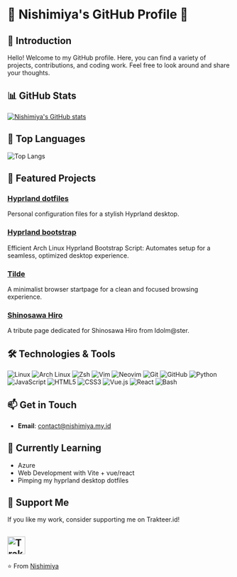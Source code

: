 # 🌸 Nishimiya's GitHub Profile 🌸

## 🌟 Introduction

Hello! Welcome to my GitHub profile. Here, you can find a variety of projects, contributions, and coding work. Feel free to look around and share your thoughts.

## 📊 GitHub Stats

[![Nishimiya's GitHub stats](https://github-readme-stats.vercel.app/api?username=xangelkawaiix&show_icons=true&theme=catppuccin_mocha)](https://github.com/anuraghazra/github-readme-stats)

## 🚀 Top Languages

![Top Langs](https://github-readme-stats.vercel.app/api/top-langs/?username=xangelkawaiix&layout=compact&theme=catppuccin_mocha)

## 🌟 Featured Projects

### [Hyprland dotfiles](https://github.com/xangelkawaiix/hyprland-dotfiles)
Personal configuration files for a stylish Hyprland desktop.

### [Hyprland bootstrap](https://github.com/xangelkawaiix/hyprland-bootstrap)
Efficient Arch Linux Hyprland Bootstrap Script: Automates setup for a seamless, optimized desktop experience.

### [Tilde](https://github.com/xangelkawaiix/tilde)
A minimalist browser startpage for a clean and focused browsing experience.

### [Shinosawa Hiro](https://github.com/xangelkawaiix/hiro-shinosawa)
A tribute page dedicated for Shinosawa Hiro from Idolm@ster.

## 🛠️ Technologies & Tools

![Linux](https://img.shields.io/badge/Linux-FCC624?style=flat&logo=linux&logoColor=black)
![Arch Linux](https://img.shields.io/badge/Arch%20Linux-1793D1?style=flat&logo=arch-linux&logoColor=white)
![Zsh](https://img.shields.io/badge/Zsh-4EAA25?style=flat&logo=gnu-bash&logoColor=white)
![Vim](https://img.shields.io/badge/Vim-%2311AB00.svg?style=flat&logo=vim&logoColor=white)
![Neovim](https://img.shields.io/badge/Neovim-%2357A143.svg?style=flat&logo=neovim&logoColor=white)
![Git](https://img.shields.io/badge/Git-%23F05033.svg?style=flat&logo=git&logoColor=white)
![GitHub](https://img.shields.io/badge/GitHub-%23121011.svg?style=flat&logo=github&logoColor=white)
![Python](https://img.shields.io/badge/Python-%233776AB.svg?style=flat&logo=python&logoColor=white)
![JavaScript](https://img.shields.io/badge/JavaScript-%23F7DF1E.svg?style=flat&logo=javascript&logoColor=black)
![HTML5](https://img.shields.io/badge/HTML5-%23E34F26.svg?style=flat&logo=html5&logoColor=white)
![CSS3](https://img.shields.io/badge/CSS3-%231572B6.svg?style=flat&logo=css3&logoColor=white)
![Vue.js](https://img.shields.io/badge/Vue.js-%234FC08D.svg?style=flat&logo=vue.js&logoColor=white)
![React](https://img.shields.io/badge/React-%2361DAFB.svg?style=flat&logo=react&logoColor=black)
![Bash](https://img.shields.io/badge/Bash-%234EAA25.svg?style=flat&logo=gnu-bash&logoColor=white)

## 📫 Get in Touch

- **Email**: [contact@nishimiya.my.id](mailto:contact@nishimiya.my.id)

## 🌱 Currently Learning

- Azure
- Web Development with Vite + vue/react
- Pimping my hyprland desktop dotfiles

## 🌟 Support Me

If you like my work, consider supporting me on Trakteer.id!

<a href="https://trakteer.id/nishi.miya" target="_blank"><img id="wse-buttons-preview" src="https://cdn.trakteer.id/images/embed/trbtn-red-1.png?date=18-11-2023" height="40" style="border: 0px; height: 40px; --darkreader-inline-border-top: 0px; --darkreader-inline-border-right: 0px; --darkreader-inline-border-bottom: 0px; --darkreader-inline-border-left: 0px;" alt="Trakteer Saya" data-darkreader-inline-border-top="" data-darkreader-inline-border-right="" data-darkreader-inline-border-bottom="" data-darkreader-inline-border-left=""></a>
---

⭐️ From [Nishimiya](https://github.com/xangelkawaiix)
